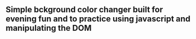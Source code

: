 ## Simple bckground color changer built for evening fun and to practice using javascript and manipulating the DOM